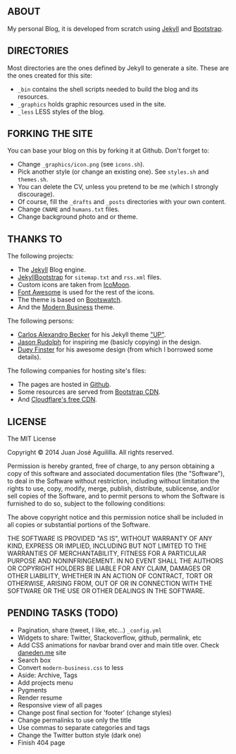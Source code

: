 
ABOUT
-----

My personal Blog, it is developed from scratch using [Jekyll] and [Bootstrap].

[Jekyll]: http://jekyllrb.com
[Bootstrap]: http://getbootstrap.com

DIRECTORIES
-----------

Most directories are the ones defined by Jekyll to generate a site. These are the ones created
for this site:

* `_bin` contains the shell scripts needed to build the blog and its resources.
* `_graphics` holds graphic resources used in the site.
* `_less` LESS styles of the blog.


FORKING THE SITE
----------------

You can base your blog on this by forking it at Github. Don't forget to:

* Change `_graphics/icon.png` (see `icons.sh`).
* Pick another style (or change an existing one). See `styles.sh` and `themes.sh`.
* You can delete the CV, unless you pretend to be me (which I strongly discourage).
* Of course, fill the `_drafts` and `_posts` directories with your own content.
* Change `CNAME` and `humans.txt` files.
* Change background photo and or theme.


THANKS TO
---------

The following projects:

* The [Jekyll] Blog engine.
* [JekyllBootstrap](http://jekyllbootstrap.com) for `sitemap.txt` and `rss.xml` files.
* Custom icons are taken from [IcoMoon](http://icomoon.io).
* [Font Awesome](http://fontawesome.io) is used for the rest of the icons.
* The theme is based on [Bootswatch](http://bootswatch.com).
* And the [Modern Business](http://startbootstrap.com/modern-business) theme.

The following persons:

* [Carlos Alexandro Becker][calexandro] for his Jekyll theme ["UP"][up].
* [Jason Rudolph][jrudolph] for inspiring me (basicly copying) in the design.
* [Duey Finster][dfinster] for his awesome design (from which I borrowed some details).

The following companies for hosting site's files:

* The pages are hosted in [Github](http://github.com).
* Some resources are served from [Bootstrap CDN](http://bootstrapcdn.com).
* And [Cloudflare's free CDN](http://cloudflare.com).

[calexandro]: http://carlosbecker.com/
[up]: http://github.com/caarlos0/up
[jrudolph]: http://jasonrudolph.com
[dfinster]: http://www.dueyfinster.com


LICENSE
-------

The MIT License

Copyright © 2014 Juan José Aguililla. All rights reserved.

Permission is hereby granted, free of charge, to any person obtaining a copy
of this software and associated documentation files (the "Software"), to deal
in the Software without restriction, including without limitation the rights
to use, copy, modify, merge, publish, distribute, sublicense, and/or sell
copies of the Software, and to permit persons to whom the Software is
furnished to do so, subject to the following conditions:

The above copyright notice and this permission notice shall be included in
all copies or substantial portions of the Software.

THE SOFTWARE IS PROVIDED "AS IS", WITHOUT WARRANTY OF ANY KIND, EXPRESS OR
IMPLIED, INCLUDING BUT NOT LIMITED TO THE WARRANTIES OF MERCHANTABILITY,
FITNESS FOR A PARTICULAR PURPOSE AND NONINFRINGEMENT. IN NO EVENT SHALL THE
AUTHORS OR COPYRIGHT HOLDERS BE LIABLE FOR ANY CLAIM, DAMAGES OR OTHER
LIABILITY, WHETHER IN AN ACTION OF CONTRACT, TORT OR OTHERWISE, ARISING FROM,
OUT OF OR IN CONNECTION WITH THE SOFTWARE OR THE USE OR OTHER DEALINGS IN
THE SOFTWARE.


PENDING TASKS (TODO)
--------------------

  * Pagination, share (tweet, I like, etc...) `_config.yml`
  * Widgets to share: Twitter, Stackoverflow, github, permalink, etc
  * Add CSS animations for navbar brand over and main title over. Check
    [daneden.me](http://daneden.me/animate) site
  * Search box
  * Convert `modern-business.css` to less
  * Aside: Archive, Tags
  * Add projects menu
  * Pygments
  * Render resume
  * Responsive view of all pages
  * Change post final section for 'footer' (change styles)
  * Change permalinks to use only the title
  * Use commas to separate categories and tags
  * Change the Twitter button style (dark one)
  * Finish 404 page
